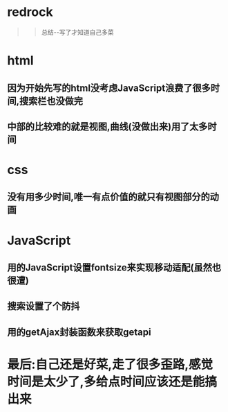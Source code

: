 # redrock
>> 总结--写了才知道自己多菜
# html
## 因为开始先写的html没考虑JavaScript浪费了很多时间,搜索栏也没做完
## 中部的比较难的就是视图,曲线(没做出来)用了太多时间
# css
## 没有用多少时间,唯一有点价值的就只有视图部分的动画
# JavaScript
## 用的JavaScript设置fontsize来实现移动适配(虽然也很遭)
## 搜索设置了个防抖
## 用的getAjax封装函数来获取getapi
# 最后:自己还是好菜,走了很多歪路,感觉时间是太少了,多给点时间应该还是能搞出来

